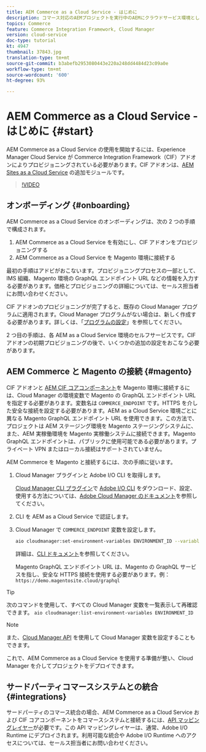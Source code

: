 ```yaml
---
title: AEM Commerce as a Cloud Service - はじめに
description: コマース対応のAEMプロジェクトを実行中のAEMにクラウドサービス環境としてデプロイする方法を説明します。 Adobeクラウドマネージャーの機能とCI/CDパイプラインを使用して、実行中の環境に対するVeniaリファレンスストアフロントを構築します。
topics: Commerce
feature: Commerce Integration Framework, Cloud Manager
version: cloud-service
doc-type: tutorial
kt: 4947
thumbnail: 37843.jpg
translation-type: tm+mt
source-git-commit: b3abefb2953080443e220a248dd4484d23c09a0e
workflow-type: tm+mt
source-wordcount: '600'
ht-degree: 93%

---
```



# AEM Commerce as a Cloud Service - はじめに {#start}

AEM Commerce as a Cloud Service の使用を開始するには、Experience Manager Cloud Service が Commerce Integration Framework（CIF）アドオンによりプロビジョニングされている必要があります。CIF アドオンは、[AEM Sites as a Cloud Service](https://docs.adobe.com/content/help/ja-JP/experience-manager-cloud-service/sites/home.html) の追加モジュールです。

>[!VIDEO](https://video.tv.adobe.com/v/37843?quality=12&learn=on)

## オンボーディング {#onboarding}

AEM Commerce as a Cloud Service のオンボーディングは、次の 2 つの手順で構成されます。

1. AEM Commerce as a Cloud Service を有効にし、CIF アドオンをプロビジョニングする
2. AEM Commerce as a Cloud Service を Magento 環境に接続する

最初の手順はアドビがおこないます。プロビジョニングプロセスの一部として、IMS 組織、Magento 環境の GraphQL エンドポイント URL などの情報を入力する必要があります。価格とプロビジョニングの詳細については、セールス担当者にお問い合わせください。

CIF アドオンのプロビジョニングが完了すると、既存の Cloud Manager プログラムに適用されます。Cloud Manager プログラムがない場合は、新しく作成する必要があります。詳しくは、「[プログラムの設定](https://docs.adobe.com/content/help/ja-JP/experience-manager-cloud-manager/using/getting-started/setting-up-program.html)」を参照してください。

2 つ目の手順は、各 AEM as a Cloud Service 環境のセルフサービスです。CIF アドオンの初期プロビジョニングの後で、いくつかの追加の設定をおこなう必要があります。

## AEM Commerce と Magento の接続 {#magento}

CIF アドオンと [AEM CIF コアコンポーネント](https://github.com/adobe/aem-core-cif-components)を Magento 環境に接続するには、Cloud Manager の環境変数で Magento の GraphQL エンドポイント URL を指定する必要があります。変数名は `COMMERCE_ENDPOINT` です。HTTPS を介した安全な接続を設定する必要があります。AEM as a Cloud Service 環境ごとに異なる Magento GraphQL エンドポイント URL を使用できます。この方法で、プロジェクトは AEM ステージング環境を Magento ステージングシステムに、また、AEM 実稼働環境を Magento 実稼働システムに接続できます。Magento GraphQL エンドポイントは、パブリックに使用可能である必要があります。プライベート VPN またはローカル接続はサポートされていません。

AEM Commerce を Magento と接続するには、次の手順に従います。

1. Cloud Manager プラグインと Adobe I/O CLI を取得します。

   [Cloud Manager CLI プラグイン](https://github.com/adobe/aio-cli-plugin-cloudmanager)で [Adobe I/O CLI](https://github.com/adobe/aio-cli) をダウンロード、設定、使用する方法については、[Adobe Cloud Manager のドキュメント](https://docs.adobe.com/content/help/ja-JP/experience-manager-cloud-manager/using/introduction-to-cloud-manager.html)を参照してください。

2. CLI を AEM as a Cloud Service で認証します。

3. Cloud Manager で `COMMERCE_ENDPOINT` 変数を設定します。

   ```bash
   aio cloudmanager:set-environment-variables ENVIRONMENT_ID --variable COMMERCE_ENDPOINT "<Magento GraphQL endpoint URL>"
   ```

   詳細は、[CLI ドキュメント](https://github.com/adobe/aio-cli-plugin-cloudmanager#aio-cloudmanagerset-environment-variables-environmentid)を参照してください。

   Magento GraphQL エンドポイント URL は、Magento の GraphQL サービスを指し、安全な HTTPS 接続を使用する必要があります。例：`https://demo.magentosite.cloud/graphql`

>[!TIP]
>
>次のコマンドを使用して、すべての Cloud Manager 変数を一覧表示して再確認できます。 `aio cloudmanager:list-environment-variables ENVIRONMENT_ID`

>[!NOTE]
>
>また、[Cloud Manager API](https://www.adobe.io/apis/experiencecloud/cloud-manager/docs.html) を使用して Cloud Manager 変数を設定することもできます。

これで、AEM Commerce as a Cloud Service を使用する準備が整い、Cloud Manager を介してプロジェクトをデプロイできます。

## サードパーティコマースシステムとの統合 {#integrations}

サードパーティのコマース統合の場合、AEM Commerce as a Cloud Service および CIF コアコンポーネントをコマースシステムと接続するには、[API マッピングレイヤー](architecture/third-party.md)が必要です。この API マッピングレイヤーは、通常、Adobe I/O Runtime にデプロイされます。利用可能な統合や Adobe I/O Runtime へのアクセスについては、セールス担当者にお問い合わせください。
